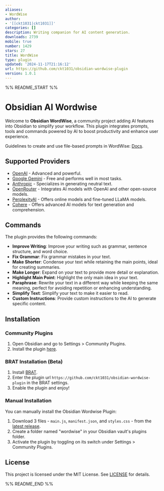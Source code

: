 ```yaml
---
aliases:
- WordWise
author:
- '[[ckt1031|ckt1031]]'
categories: []
description: Writing companion for AI content generation.
downloads: 2739
mobile: true
number: 1429
stars: 27
title: WordWise
type: plugin
updated: '2024-11-17T21:16:12'
url: https://github.com/ckt1031/obsidian-wordwise-plugin
version: 1.0.1
---
```


%% README_START %%

# Obsidian AI Wordwise

Welcome to **Obsidian WordWise**, a community project adding AI features into Obsidian to simplify your workflow. This plugin integrates prompts, tools and commands powered by AI to boost productivity and enhance user experience.

Guidelines to create and use file-based prompts in WordWise: [Docs](docs/file-prompts.md).

## Supported Providers

- [OpenAI](https://openai.com/) - Advanced and powerful.
- [Google Gemini](https://ai.google.dev/) - Free and performs well in most tasks.
- [Anthropic](https://www.anthropic.com/) - Specializes in generating neutral text.
- [OpenRouter](https://openrouter.ai/) - Integrates AI models with OpenAI and other open-source models.
- [PerplexityAI](https://perplexity.ai/) - Offers online models and fine-tuned LLaMA models.
- [Cohere](https://cohere.com/) - Offers advanced AI models for text generation and comprehension.

## Commands

The plugin provides the following commands:

- **Improve Writing**: Improve your writing such as grammar, sentence structure, and word choice.
- **Fix Grammar**: Fix grammar mistakes in your text.
- **Make Shorter**: Condense your text while retaining the main points, ideal for creating summaries.
- **Make Longer**: Expand on your text to provide more detail or explanation.
- **Highlight Main Point**: Highlight the only main idea in your text.
- **Paraphrase**: Rewrite your text in a different way while keeping the same meaning, perfect for avoiding repetition or enhancing understanding.
- **Simplify Text**: Simplify your text to make it easier to read.
- **Custom Instructions**: Provide custom instructions to the AI to generate specific content.

## Installation

### Community Plugins

1. Open Obsidian and go to Settings > Community Plugins.
2. Install the plugin [here](https://obsidian.md/plugins?id=wordwise).

### BRAT Installation (Beta)

1. Install [BRAT](https://github.com/TfTHacker/obsidian42-brat).
2. Enter the plugin url `https://github.com/ckt1031/obsidian-wordwise-plugin` in the BRAT settings.
3. Enable the plugin and enjoy!

### Manual Installation

You can manually install the Obsidian Wordwise Plugin:

1. Download 3 files - `main.js`, `manifest.json`, and `styles.css` - from the [latest release](https://github.com/ckt1031/obsidian-wordwise-plugin/releases/latest).
2. Create a folder named "wordwise" in your Obsidian vault's plugins folder.
3. Activate the plugin by toggling on its switch under Settings > Community Plugins.

## License

This project is licensed under the MIT License. See [LICENSE](LICENSE) for details.


%% README_END %%